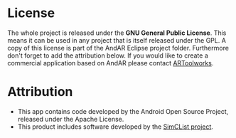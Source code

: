 # License #

The whole project is released under the **GNU General Public License**. This means it can be used in any project that is itself released under the GPL. A copy of this license is part of the AndAR Eclipse project folder. Furthermore don't forget to add the attribution below. If you would like to create a commercial application based on AndAR please contact [ARToolworks](http://www.artoolworks.com/Home.html).


# Attribution #

  * This app contains code developed by the Android Open Source Project, released under the Apache License.
  * This product includes software developed by the <a href='http://mij.oltrelinux.com/devel/simclist/'>SimCList  project</a>.